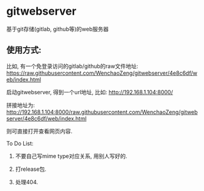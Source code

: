 # gitwebserver

基于git存储(gitlab, github等)的web服务器

## 使用方式:

比如, 有一个免登录访问的gitlab/github的raw文件地址: https://raw.githubusercontent.com/WenchaoZeng/gitwebserver/4e8c6df/web/index.html

启动gitwebserver, 得到一个url地址, 比如: http://192.168.1.104:8000/

拼接地址为: http://192.168.1.104:8000/raw.githubusercontent.com/WenchaoZeng/gitwebserver/4e8c6df/web/index.html

则可直接打开查看网页内容.

To Do List:

1. 不要自己写mime type对应关系, 用别人写好的. 

2. 打release包.

3. 处理404.